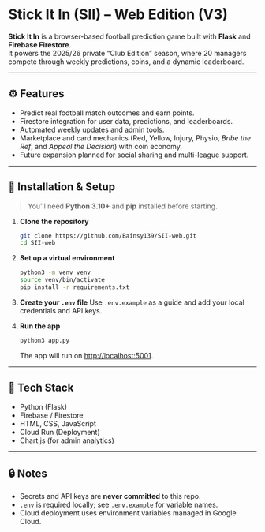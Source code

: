 # Stick It In (SII) – Web Edition (V3)

**Stick It In** is a browser-based football prediction game built with **Flask** and **Firebase Firestore**.  
It powers the 2025/26 private “Club Edition” season, where 20 managers compete through weekly predictions, coins, and a dynamic leaderboard.

---

## ⚙️ Features

- Predict real football match outcomes and earn points.
- Firestore integration for user data, predictions, and leaderboards.
- Automated weekly updates and admin tools.
- Marketplace and card mechanics (Red, Yellow, Injury, Physio, _Bribe the Ref_, and _Appeal the Decision_) with coin economy.
- Future expansion planned for social sharing and multi-league support.

---

## 🚀 Installation & Setup

> You’ll need **Python 3.10+** and **pip** installed before starting.

1. **Clone the repository**

   ```bash
   git clone https://github.com/Bainsy139/SII-web.git
   cd SII-web
   ```

2. **Set up a virtual environment**

   ```bash
   python3 -m venv venv
   source venv/bin/activate
   pip install -r requirements.txt
   ```

3. **Create your `.env` file**
   Use `.env.example` as a guide and add your local credentials and API keys.

4. **Run the app**
   ```bash
   python3 app.py
   ```
   The app will run on [http://localhost:5001](http://localhost:5001).

---

## 🧩 Tech Stack

- Python (Flask)
- Firebase / Firestore
- HTML, CSS, JavaScript
- Cloud Run (Deployment)
- Chart.js (for admin analytics)

---

## 🔒 Notes

- Secrets and API keys are **never committed** to this repo.
- `.env` is required locally; see `.env.example` for variable names.
- Cloud deployment uses environment variables managed in Google Cloud.
